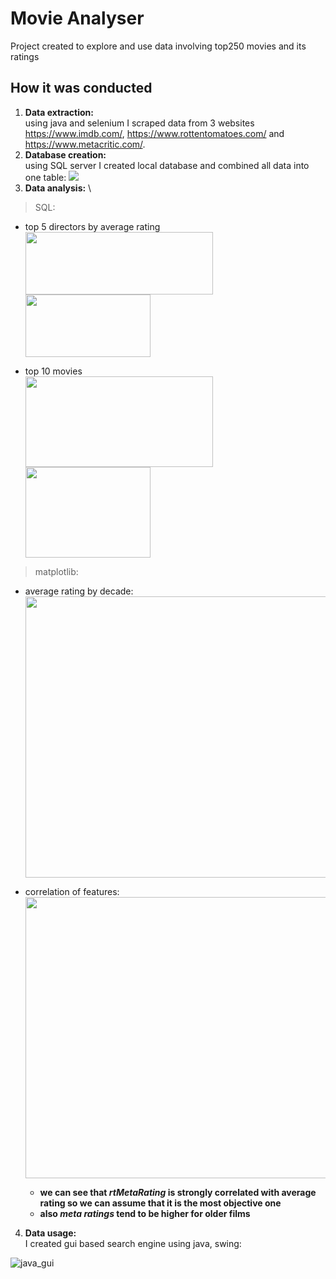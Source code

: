 # Movie Analyser
Project created to explore and use data involving top250 movies and its ratings
## How it was conducted
1. **Data extraction:** \
   using java and selenium I scraped data from 3 websites https://www.imdb.com/, https://www.rottentomatoes.com/ and https://www.metacritic.com/.
2. **Database creation:**\
   using SQL server I created local database and combined all data into one table:
   <img src="https://github.com/user-attachments/assets/6e9867d0-cf03-4a48-bafd-5b6b0d9a3ade" data-canonical-src="https://github.com/user-attachments/assets/6e9867d0-cf03-4a48-bafd-5b6b0d9a3ade"/>
3. **Data analysis:** \
  > SQL: 
   - top 5 directors by average rating \
     <img src="https://github.com/user-attachments/assets/b4178c81-dc4b-497d-8a77-3a39d982f1df" data-canonical-src="https://github.com/user-attachments/assets/b4178c81-dc4b-497d-8a77-3a39d982f1df" width="300" height="100" />
     <img src="https://github.com/user-attachments/assets/c83ebbda-1dcd-44a7-a35a-00889fd96a8e" data-canonical-src="https://github.com/user-attachments/assets/c83ebbda-1dcd-44a7-a35a-00889fd96a8e" width="200" height="100" />

   - top 10 movies \
     <img src="https://github.com/user-attachments/assets/4689f069-7187-4880-83d0-537ce5dcbe40" data-canonical-src="https://github.com/user-attachments/assets/4689f069-7187-4880-83d0-537ce5dcbe40" width="300" height="145" />
     <img src="https://github.com/user-attachments/assets/8591e437-1a94-4d65-8138-66c261c7b06c" data-canonical-src="https://github.com/user-attachments/assets/8591e437-1a94-4d65-8138-66c261c7b06c" width="200" height="145" />
     
  > matplotlib:
  - average rating by decade: \
    <img src="https://github.com/user-attachments/assets/a0e29567-53da-4a34-a8ed-68d6fb1dd640" data-canonical-src="https://github.com/user-attachments/assets/a0e29567-53da-4a34-a8ed-68d6fb1dd640" width="500" height="450" />
  - correlation of features: \
    <img src="https://github.com/user-attachments/assets/02a0c63a-9757-45f8-9dff-62fb42117a9f" data-canonical-src="https://github.com/user-attachments/assets/02a0c63a-9757-45f8-9dff-62fb42117a9f" width="500" height="450" />

    - **we can see that *rtMetaRating* is strongly correlated with average rating so we can assume that it is the most objective one** 
    - **also *meta ratings* tend to be higher for older films**
4. **Data usage:**\
    I created gui based search engine using java, swing:
    

![java_gui](https://github.com/user-attachments/assets/b380804d-b3c5-4314-b19c-620253233f3a)


